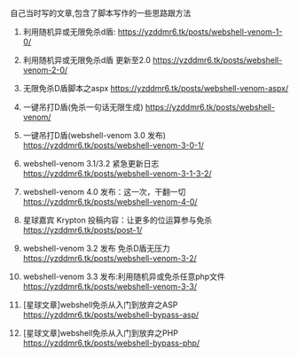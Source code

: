 自己当时写的文章,包含了脚本写作的一些思路跟方法

1. 利用随机异或无限免杀d盾:
https://yzddmr6.tk/posts/webshell-venom-1-0/

2. 利用随机异或无限免杀d盾 更新至2.0
https://yzddmr6.tk/posts/webshell-venom-2-0/

3. 无限免杀D盾脚本之aspx
https://yzddmr6.tk/posts/webshell-venom-aspx/

4. 一键吊打D盾(免杀一句话无限生成)
https://yzddmr6.tk/posts/webshell-venom/

5. 一键吊打D盾(webshell-venom 3.0 发布)
https://yzddmr6.tk/posts/webshell-venom-3-0-1/

6. webshell-venom 3.1/3.2 紧急更新日志
https://yzddmr6.tk/posts/webshell-venom-3-1-3-2/

7. webshell-venom 4.0 发布：这一次，干翻一切
https://yzddmr6.tk/posts/webshell-venom-4-0/

8. 星球嘉宾 Krypton 投稿内容：让更多的位运算参与免杀
https://yzddmr6.tk/posts/post-1/

9. webshell-venom 3.2 发布 免杀D盾无压力
https://yzddmr6.tk/posts/webshell-venom-3-2/

10. webshell-venom 3.3 发布:利用随机异或免杀任意php文件
https://yzddmr6.tk/posts/webshell-venom-3-3/

11. [星球文章]webshell免杀从入门到放弃之ASP
https://yzddmr6.tk/posts/webshell-bypass-asp/

12. [星球文章]webshell免杀从入门到放弃之PHP
https://yzddmr6.tk/posts/webshell-bypass-php/
